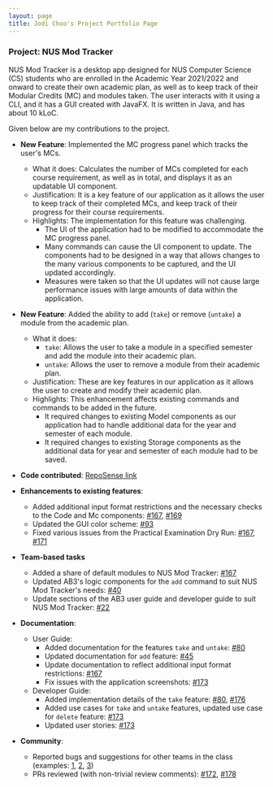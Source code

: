 ```yaml
---
layout: page
title: Jodi Choo's Project Portfolio Page
---
```


### Project: NUS Mod Tracker

NUS Mod Tracker is a desktop app designed for NUS Computer Science (CS) students who are enrolled in the Academic Year 2021/2022 and onward to create their own academic plan, as well as to keep track of their Modular Credits (MC) and modules taken.
The user interacts with it using a CLI, and it has a GUI created with JavaFX. It is written in Java, and has about 10 kLoC.

Given below are my contributions to the project.

* **New Feature**: Implemented the MC progress panel which tracks the user's MCs.
  * What it does: Calculates the number of MCs completed for each course requirement, as well as in total, and displays it as an updatable UI component.
  * Justification: It is a key feature of our application as it allows the user to keep track of their completed MCs, and keep track of their progress for their course requirements.
  * Highlights: The implementation for this feature was challenging.
    * The UI of the application had to be modified to accommodate the MC progress panel.
    * Many commands can cause the UI component to update. The components had to be designed in a way that allows changes to the many various components to be captured, and the UI updated accordingly.
    * Measures were taken so that the UI updates will not cause large performance issues with large amounts of data within the application.


* **New Feature**: Added the ability to add (`take`) or remove (`untake`) a module from the academic plan.
    * What it does: 
      * `take`: Allows the user to take a module in a specified semester and add the module into their academic plan.
      * `untake`: Allows the user to remove a module from their academic plan.
    * Justification: These are key features in our application as it allows the user to create and modify their academic plan.
    * Highlights: This enhancement affects existing commands and commands to be added in the future.
        * It required changes to existing Model components as our application had to handle additional data for the year and semester of each module.
        * It required changes to existing Storage components as the additional data for year and semester of each module had to be saved.
        

* **Code contributed**: [RepoSense link](https://nus-cs2103-ay2122s1.github.io/tp-dashboard/?search=w17-2&sort=groupTitle&sortWithin=title&timeframe=commit&mergegroup=&groupSelect=groupByRepos&breakdown=true&checkedFileTypes=docs~functional-code~test-code~other&since=2021-09-17&tabOpen=true&tabType=authorship&tabAuthor=jodichoo&tabRepo=AY2122S1-CS2103T-W17-2%2Ftp%5Bmaster%5D&authorshipIsMergeGroup=false&authorshipFileTypes=docs~functional-code~test-code~other&authorshipIsBinaryFileTypeChecked=false)


* **Enhancements to existing features**:
    * Added additional input format restrictions and the necessary checks to the Code and Mc components: [\#167](https://github.com/AY2122S1-CS2103T-W17-2/tp/pull/167), [\#169](https://github.com/AY2122S1-CS2103T-W17-2/tp/pull/169)
    * Updated the GUI color scheme: [\#93](https://github.com/AY2122S1-CS2103T-W17-2/tp/pull/93)
    * Fixed various issues from the Practical Examination Dry Run: [\#167](https://github.com/AY2122S1-CS2103T-W17-2/tp/pull/167), [\#171](https://github.com/AY2122S1-CS2103T-W17-2/tp/pull/171)


* **Team-based tasks**
  * Added a share of default modules to NUS Mod Tracker: [\#167](https://github.com/AY2122S1-CS2103T-W17-2/tp/pull/167)
  * Updated AB3's logic components for the `add` command to suit NUS Mod Tracker's needs: [\#40](https://github.com/AY2122S1-CS2103T-W17-2/tp/pull/40) 
  * Update sections of the AB3 user guide and developer guide to suit NUS Mod Tracker: [\#22](https://github.com/AY2122S1-CS2103T-W17-2/tp/pull/22/files)


* **Documentation**:
    * User Guide:
        * Added documentation for the features `take` and `untake`: [\#80](https://github.com/AY2122S1-CS2103T-W17-2/tp/pull/80)
        * Updated documentation for `add` feature: [\#45](https://github.com/AY2122S1-CS2103T-W17-2/tp/pull/45)
        * Update documentation to reflect additional input format restrictions: [\#167](https://github.com/AY2122S1-CS2103T-W17-2/tp/pull/167)
        * Fix issues with the application screenshots: [\#173](https://github.com/AY2122S1-CS2103T-W17-2/tp/pull/173)
    * Developer Guide:
        * Added implementation details of the `take` feature: [\#80](https://github.com/AY2122S1-CS2103T-W17-2/tp/pull/80), [\#176](https://github.com/AY2122S1-CS2103T-W17-2/tp/pull/176)
        * Added use cases for `take` and `untake` features, updated use case for `delete` feature: [\#173](https://github.com/AY2122S1-CS2103T-W17-2/tp/pull/173)
        * Updated user stories: [\#173](https://github.com/AY2122S1-CS2103T-W17-2/tp/pull/173)


* **Community**:
    * Reported bugs and suggestions for other teams in the class (examples: [1](https://github.com/AY2122S1-CS2103T-T11-4/tp/issues/130), [2](https://github.com/AY2122S1-CS2103T-T11-4/tp/issues/149), [3](https://github.com/AY2122S1-CS2103T-T11-4/tp/issues/147))
    * PRs reviewed (with non-trivial review comments): [\#172](https://github.com/AY2122S1-CS2103T-W17-2/tp/pull/172), [\#178](https://github.com/AY2122S1-CS2103T-W17-2/tp/pull/178)
